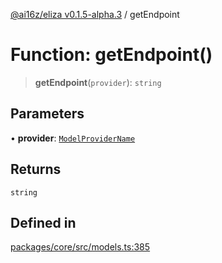 [@ai16z/eliza v0.1.5-alpha.3](../index.md) / getEndpoint

# Function: getEndpoint()

> **getEndpoint**(`provider`): `string`

## Parameters

• **provider**: [`ModelProviderName`](../enumerations/ModelProviderName.md)

## Returns

`string`

## Defined in

[packages/core/src/models.ts:385](https://github.com/ai16z/eliza/blob/main/packages/core/src/models.ts#L385)
